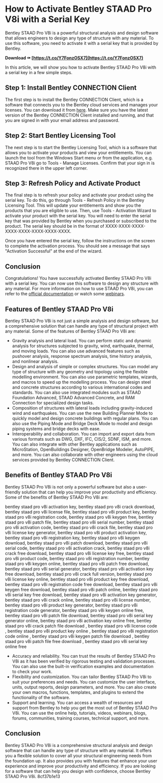 
 
# How to Activate Bentley STAAD Pro V8i with a Serial Key
 
Bentley STAAD Pro V8i is a powerful structural analysis and design software that allows engineers to design any type of structure with any material. To use this software, you need to activate it with a serial key that is provided by Bentley.
 
**Download ✑ [https://t.co/Y7FonzOSX7](https://t.co/Y7FonzOSX7)**


 
In this article, we will show you how to activate Bentley STAAD Pro V8i with a serial key in a few simple steps.
 
## Step 1: Install Bentley CONNECTION Client
 
The first step is to install the Bentley CONNECTION Client, which is a software that connects you to the Bentley cloud services and manages your licenses. You can download it from [here](https://www.bentley.com/en/products/product-line/cloud-services/bentley-connection-client). Make sure you have the latest version of the Bentley CONNECTION Client installed and running, and that you are signed in with your email address and password.
 
## Step 2: Start Bentley Licensing Tool
 
The next step is to start the Bentley Licensing Tool, which is a software that allows you to activate your products and view your entitlements. You can launch the tool from the Windows Start menu or from the application, e.g. STAAD Pro V8i go to Tools - Manage Licenses. Confirm that your sign in is recognized there in the upper left corner.
 
## Step 3: Refresh Policy and Activate Product
 
The final step is to refresh your policy and activate your product using the serial key. To do this, go through Tools - Refresh Policy in the Bentley Licensing Tool. This will update your entitlements and show you the products that you are eligible to use. Then, use Tools - Activation Wizard to activate your product with the serial key. You will need to enter the serial key that was provided by Bentley when you purchased or subscribed to the product. The serial key should be in the format of XXXX-XXXX-XXXX-XXXX-XXXX-XXXX-XXXX-XXXX.
 
Once you have entered the serial key, follow the instructions on the screen to complete the activation process. You should see a message that says "Activation Successful" at the end of the wizard.
 
## Conclusion
 
Congratulations! You have successfully activated Bentley STAAD Pro V8i with a serial key. You can now use this software to design any structure with any material. For more information on how to use STAAD Pro V8i, you can refer to the [official documentation](https://communities.bentley.com/products/ram-staad/w/structural_analysis_and_design__wiki/41114/activating-a-connect-licensed-product) or watch some [webinars](https://www.bentley.com/software/staad).
  
## Features of Bentley STAAD Pro V8i
 
Bentley STAAD Pro V8i is not just a simple analysis and design software, but a comprehensive solution that can handle any type of structural project with any material. Some of the features of Bentley STAAD Pro V8i are:
 
- Gravity analysis and lateral load. You can perform static and dynamic analysis for structures subjected to gravity, wind, earthquake, thermal, and moving loads. You can also use advanced features such as pushover analysis, response spectrum analysis, time history analysis, and nonlinear analysis.
- Design and analysis of simple or complex structures. You can model any type of structure with any geometry and topology using the flexible modelling environment. You can also use parametric templates, wizards, and macros to speed up the modelling process. You can design steel and concrete structures according to various international codes and standards. You can also use integrated modules such as STAAD Foundation Advanced, STAAD Advanced Concrete, and RAM Connection for specialized design tasks.
- Composition of structures with lateral loads including gravity-induced wind and earthquakes. You can use the new Building Planner Mode to quickly model and design concrete buildings with regular plans. You can also use the Piping Mode and Bridge Deck Mode to model and design piping systems and bridge decks with ease.
- Interoperability and collaboration. You can import and export data from various formats such as DWG, DXF, IFC, CIS/2, SDNF, ISM, and more. You can also integrate with other Bentley applications such as MicroStation, OpenBuildings Designer, OpenBridge Modeler, AutoPIPE, and more. You can also collaborate with other engineers using the cloud services provided by Bentley CONNECTION Client.

## Benefits of Bentley STAAD Pro V8i
 
Bentley STAAD Pro V8i is not only a powerful software but also a user-friendly solution that can help you improve your productivity and efficiency. Some of the benefits of Bentley STAAD Pro V8i are:
 
bentley staad pro v8i activation key,  bentley staad pro v8i crack download,  bentley staad pro v8i license file,  bentley staad pro v8i product key,  bentley staad pro v8i registration code,  bentley staad pro v8i keygen free,  bentley staad pro v8i patch file,  bentley staad pro v8i serial number,  bentley staad pro v8i activation code,  bentley staad pro v8i crack file,  bentley staad pro v8i license key generator,  bentley staad pro v8i product activation key,  bentley staad pro v8i registration key,  bentley staad pro v8i keygen download,  bentley staad pro v8i patch download,  bentley staad pro v8i serial code,  bentley staad pro v8i activation crack,  bentley staad pro v8i crack free download,  bentley staad pro v8i license key free,  bentley staad pro v8i product code,  bentley staad pro v8i registration number,  bentley staad pro v8i keygen online,  bentley staad pro v8i patch free download,  bentley staad pro v8i serial generator,  bentley staad pro v8i activation key free download,  bentley staad pro v8i crack full version,  bentley staad pro v8i license key online,  bentley staad pro v8i product key free download,  bentley staad pro v8i registration code free download,  bentley staad pro v8i keygen free download,  bentley staad pro v8i patch online,  bentley staad pro v8i serial key free download,  bentley staad pro v8i activation key generator,  bentley staad pro v8i crack online,  bentley staad pro v8i license number,  bentley staad pro v8i product key generator,  bentley staad pro v8i registration code generator,  bentley staad pro v8i keygen online free,  bentley staad pro v8i patch file download,  bentley staad pro v8i serial key generator online,  bentley staad pro v8i activation key online free,  bentley staad pro v8i crack patch file download ,  bentley staad pro v8i license code ,  bentley staad pro v8i product key online ,  bentley staad pro v8i registration code online ,  bentley staad pro v8i keygen patch file download ,  bentley staad pro v8i patch file free download ,  bentley staad pro v8i serial key online free

- Accuracy and reliability. You can trust the results of Bentley STAAD Pro V8i as it has been verified by rigorous testing and validation processes. You can also use the built-in verification examples and documentation to check your work.
- Flexibility and customization. You can tailor Bentley STAAD Pro V8i to suit your preferences and needs. You can customize the user interface, units, output reports, design parameters, and more. You can also create your own macros, functions, templates, and plugins to extend the functionality of the software.
- Support and learning. You can access a wealth of resources and support from Bentley to help you get the most out of Bentley STAAD Pro V8i. You can use the online help, tutorials, videos, webinars, blogs, forums, communities, training courses, technical support, and more.

## Conclusion
 
Bentley STAAD Pro V8i is a comprehensive structural analysis and design software that can handle any type of structure with any material. It offers you a flexible solution to cover all your structural engineering needs from the foundation up. It also provides you with features that enhance your user experience and improve your productivity and efficiency. If you are looking for a software that can help you design with confidence, choose Bentley STAAD Pro V8i.
 8cf37b1e13
 

